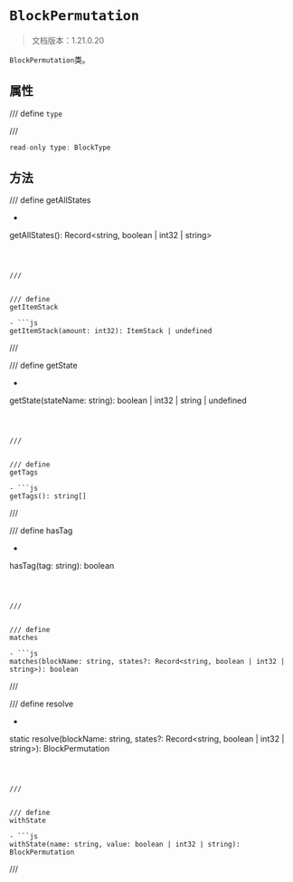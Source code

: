 # `BlockPermutation`

> 文档版本：1.21.0.20

`BlockPermutation`类。

## 属性

/// define
`type`


///

```js
read-only type: BlockType
```


## 方法

/// define
getAllStates

- ```js
getAllStates(): Record<string, boolean | int32 | string>
```



///


/// define
getItemStack

- ```js
getItemStack(amount: int32): ItemStack | undefined
```



///


/// define
getState

- ```js
getState(stateName: string): boolean | int32 | string | undefined
```



///


/// define
getTags

- ```js
getTags(): string[]
```



///


/// define
hasTag

- ```js
hasTag(tag: string): boolean
```



///


/// define
matches

- ```js
matches(blockName: string, states?: Record<string, boolean | int32 | string>): boolean
```



///


/// define
resolve

- ```js
static resolve(blockName: string, states?: Record<string, boolean | int32 | string>): BlockPermutation
```



///


/// define
withState

- ```js
withState(name: string, value: boolean | int32 | string): BlockPermutation
```



///

